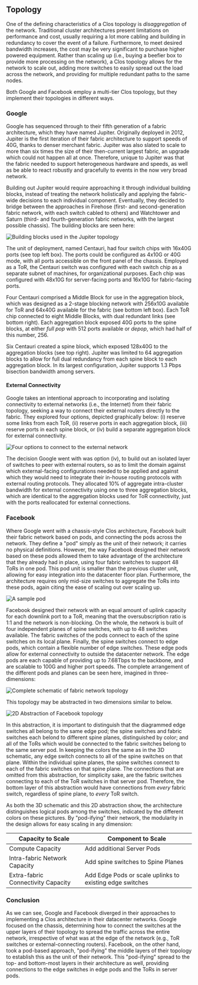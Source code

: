 ## Topology
<!---Theodore Wagner CS652--->
One of the defining characteristics of a Clos topology is *disaggregation* of the network. Traditional cluster architectures present limitations on performance and cost, usually requiring a lot more cabling and building in redundancy to cover the event of a failure. Furthermore, to meet desired bandwidth increases, the cost may be very significant to purchase higher powered equipment. Rather than scaling up (i.e., buying a beefier box to provide more processing on the network), a Clos topology allows for the network to scale out, adding more switches to easily spread out the load across the network, and providing for multiple redundant paths to the same nodes.

Both Google and Facebook employ a multi-tier Clos topology, but they implement their topologies in different ways.

### Google
Google has sequenced through to their fifth generation of a fabric architecture, which they have named Jupiter. Originally deployed in 2012, Jupiter is the first iteration of their fabric architecture to support speeds of 40G, thanks to denser merchant fabric. Jupiter was also slated to scale to more than six times the size of their then-current largest fabric, an upgrade which could not happen all at once. Therefore, unique to Jupiter was that the fabric needed to support heterogeneous hardware and speeds, as well as be able to react robustly and gracefully to events in the now very broad network. 

Building out Jupiter would require approaching it through individual building blocks, instead of treating the network holistically and applying the fabric-wide decisions to each individual component. Eventually, they decided to bridge between the approaches in Firehose (first- and second-generation fabric network, with each switch cabled to others) and Watchtower and Saturn (third- and fourth-generation fabric networks, with the largest possible chassis). The building blocks are seen here:

![Building blocks used in the Jupiter topology](./images/Jupiter_building_blocks.png)

The unit of deployment, named Centauri, had four switch chips with 16x40G ports (see top left box). The ports could be configured as 4x10G or 40G mode, with all ports accessible on the front panel of the chassis. Employed as a ToR, the Centauri switch was configured with each switch chip as a separate subnet of machines, for organizational purposes. Each chip was configured with 48x10G for server-facing ports and 16x10G for fabric-facing ports. 

Four Centauri comprised a Middle Block for use in the aggregation block, which was designed as a 2-stage blocking network with 256x10G available for ToR and 64x40G available for the fabric (see bottom left box). Each ToR chip connected to eight Middle Blocks, with dual redundant links (see bottom right). Each aggregation block exposed 40G ports to the spine blocks, at either *full pop* with 512 ports available or *depop*, which had half of this number, 256.

Six Centauri created a spine block, which exposed 128x40G to the aggregation blocks (see top right). Jupiter was limited to 64 aggregation blocks to allow for full dual redundancy from each spine block to each aggregation block. In its largest configuration, Jupiter supports 1.3 Pbps bisection bandwidth among servers.

#### External Connectivity
Google takes an intentional approach to incorporating and isolating connectivity to external networks (i.e., the Internet) from their fabric topology, seeking a way to connect their external routers directly to the fabric. They explored four options, depicted graphically below: (i) reserve some links from each ToR, (ii) reserve ports in each aggregation block, (iii) reserve ports in each spine block, or (iv) build a separate aggregation block for external connectivity.

![Four options to connect to the external network](./images/Jupiter_external_connect.png)

The decision Google went with was option (iv), to build out an isolated layer of switches to peer with external routers, so as to limit the domain against which external-facing configurations needed to be applied and against which they would need to integrate their in-house routing protocols with external routing protocols. They allocated 10% of aggregate intra-cluster bandwidth for external connectivity using one to three aggregation blocks, which are identical to the aggregation blocks used for ToR connectivity, just with the ports reallocated for external connections.

### Facebook

Where Google went with a chassis-style Clos architecture, Facebook built their fabric network based on pods, and connecting the pods across the network. They define a "pod" simply as the unit of their network; it carries no physical definitions. However, the way Facebook designed their network based on these pods allowed them to take advantage of the architecture that they already had in place, using four fabric switches to support 48 ToRs in one pod. This pod unit is smaller than the previous cluster unit, allowing for easy integration into the datacenter floor plan. Furthermore, the architecture requires only mid-size switches to aggregate the ToRs into these pods, again citing the ease of scaling out over scaling up.

![A sample pod](./images/Facebook_sample_pod.png)

Facebook designed their network with an equal amount of uplink capacity for each downlink port to a ToR, meaning that the oversubscription ratio is 1:1 and the network is non-blocking. On the whole, the network is built of four independent planes of spine switches, with up to 48 switches available. The fabric switches of the pods connect to each of the spine switches on its local plane. Finally, the spine switches connect to edge pods, which contain a flexible number of edge switches. These edge pods allow for external connectivity to outside the datacenter network. The edge pods are each capable of providing up to 7.68Tbps to the backbone, and are scalable to 100G and higher port speeds. The complete arrangement of the different pods and planes can be seen here, imagined in three-dimensions:

![Complete schematic of fabric network topology](./images/Facebook_complete_topology.png)

This topology may be abstracted in two dimensions similar to below.

![2D Abstraction of Facebook topology](./images/Facebook_2d_abstract.png)

In this abstraction, it is important to distinguish that the diagrammed edge switches all belong to the same edge pod; the spine switches and fabric switches each belond to different spine planes, distinguished by color; and all of the ToRs which would be connected to the fabric switches belong to the same server pod. In keeping the colors the same as in the 3D schematic, any edge switch connects to all of the spine switches on that plane. Within the individual spine planes, the spine switches connect to each of the fabric switches on that spine plane. The connections that are omitted from this abstraction, for simplicity sake, are the fabric switches connecting to each of the ToR switches in that server pod. Therefore, the bottom layer of this abstraction would have connections from *every* fabric switch, regardless of spine plane, to *every* ToR switch. 

As both the 3D schematic and this 2D abstraction show, the architecture distinguishes logical pods among the switches, indicated by the different colors on these pictures. By "pod-ifying" their network, the modularity in the design allows for easy scaling in any dimension:

|Capacity to Scale|Component to Scale|
|-----------------|---------------|
|Compute Capacity|Add additional Server Pods|
|Intra-fabric Network Capacity|Add spine switches to Spine Planes|
|Extra-fabric Connectivity Capacity|Add Edge Pods or scale uplinks to existing edge switches|

### Conclusion
As we can see, Google and Facebook diverged in their approaches to implementing a Clos architecture in their datacenter networks. Google focused on the chassis, determining how to connect the switches at the upper layers of their topology to spread the traffic across the entire network, irrespective of what was at the edge of the network (e.g., ToR switches or external-connecting routers). Facebook, on the other hand, took a pod-based approach, "pod-ifying" the middle layers of their topology to establish this as the unit of their network. This "pod-ifying" spread to the top- and bottom-most layers in their architecture as well, providing connections to the edge switches in edge pods and the ToRs in server pods.
